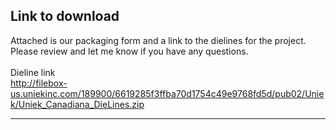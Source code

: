 ## Link to download

Attached is our packaging form and a link to the dielines for the project. Please review and let me know if you have any questions.
 <br> <br>
Dieline link  <br>
http://filebox-us.uniekinc.com/189900/6619285f3ffba70d1754c49e9768fd5d/pub02/Uniek/Uniek_Canadiana_DieLines.zip <br>
<hr>
